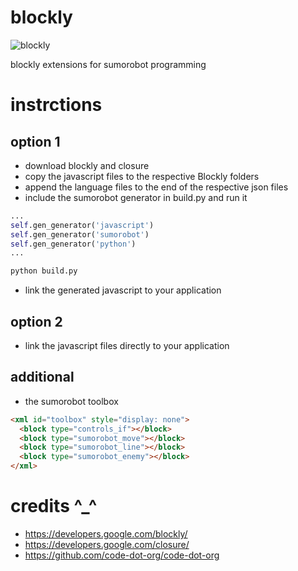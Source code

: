 blockly
=======

![blockly](http://www.robokoding.com/assets/images/blockly.jpg)

blockly extensions for sumorobot programming

instrctions
===========

option 1
--------
* download blockly and closure
* copy the javascript files to the respective Blockly folders
* append the language files to the end of the respective json files
* include the sumorobot generator in build.py and run it
```python
...
self.gen_generator('javascript')
self.gen_generator('sumorobot')
self.gen_generator('python')
...
```
```bash
python build.py
```
* link the generated javascript to your application

option 2
--------
* link the javascript files directly to your application

additional
----------
* the sumorobot toolbox
```html
<xml id="toolbox" style="display: none">
  <block type="controls_if"></block>
  <block type="sumorobot_move"></block>
  <block type="sumorobot_line"></block>
  <block type="sumorobot_enemy"></block>
</xml>
```

credits ^_^
===========
* https://developers.google.com/blockly/
* https://developers.google.com/closure/
* https://github.com/code-dot-org/code-dot-org
